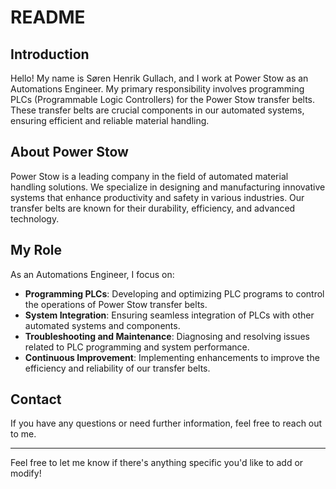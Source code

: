 
# README

## Introduction

Hello! My name is Søren Henrik Gullach, and I work at Power Stow as an Automations Engineer. My primary responsibility involves programming PLCs (Programmable Logic Controllers) for the Power Stow transfer belts. These transfer belts are crucial components in our automated systems, ensuring efficient and reliable material handling.

## About Power Stow

Power Stow is a leading company in the field of automated material handling solutions. We specialize in designing and manufacturing innovative systems that enhance productivity and safety in various industries. Our transfer belts are known for their durability, efficiency, and advanced technology.

## My Role

As an Automations Engineer, I focus on:

- **Programming PLCs**: Developing and optimizing PLC programs to control the operations of Power Stow transfer belts.
- **System Integration**: Ensuring seamless integration of PLCs with other automated systems and components.
- **Troubleshooting and Maintenance**: Diagnosing and resolving issues related to PLC programming and system performance.
- **Continuous Improvement**: Implementing enhancements to improve the efficiency and reliability of our transfer belts.

## Contact

If you have any questions or need further information, feel free to reach out to me.

---

Feel free to let me know if there's anything specific you'd like to add or modify!
